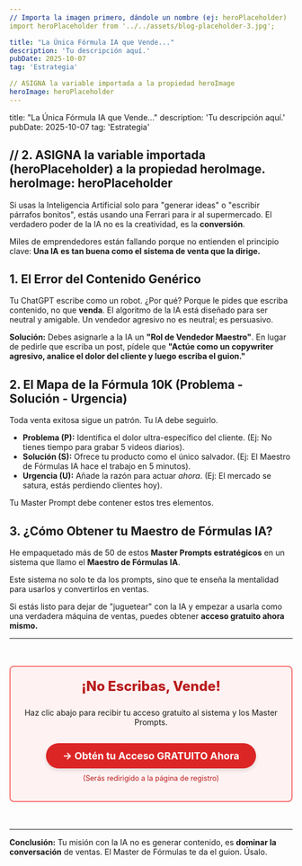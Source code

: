 ```yaml
---
// Importa la imagen primero, dándole un nombre (ej: heroPlaceholder)
import heroPlaceholder from '../../assets/blog-placeholder-3.jpg'; 

title: "La Única Fórmula IA que Vende..."
description: 'Tu descripción aquí.'
pubDate: 2025-10-07
tag: 'Estrategia' 

// ASIGNA la variable importada a la propiedad heroImage
heroImage: heroPlaceholder
---
```


title: "La Única Fórmula IA que Vende..."
description: 'Tu descripción aquí.'
pubDate: 2025-10-07
tag: 'Estrategia' 

// 2. ASIGNA la variable importada (heroPlaceholder) a la propiedad heroImage.
heroImage: heroPlaceholder 
---
Si usas la Inteligencia Artificial solo para "generar ideas" o "escribir párrafos bonitos", estás usando una Ferrari para ir al supermercado. El verdadero poder de la IA no es la creatividad, es la **conversión**.

Miles de emprendedores están fallando porque no entienden el principio clave: **Una IA es tan buena como el sistema de venta que la dirige.**

## 1. El Error del Contenido Genérico

Tu ChatGPT escribe como un robot. ¿Por qué? Porque le pides que escriba contenido, no que **venda**. El algoritmo de la IA está diseñado para ser neutral y amigable. Un vendedor agresivo no es neutral; es persuasivo.

**Solución:** Debes asignarle a la IA un **"Rol de Vendedor Maestro"**. En lugar de pedirle que escriba un post, pídele que **"Actúe como un copywriter agresivo, analice el dolor del cliente y luego escriba el guion."**

## 2. El Mapa de la Fórmula 10K (Problema - Solución - Urgencia)

Toda venta exitosa sigue un patrón. Tu IA debe seguirlo.

* **Problema (P):** Identifica el dolor ultra-específico del cliente. (Ej: No tienes tiempo para grabar 5 videos diarios).
* **Solución (S):** Ofrece tu producto como el único salvador. (Ej: El Maestro de Fórmulas IA hace el trabajo en 5 minutos).
* **Urgencia (U):** Añade la razón para actuar *ahora*. (Ej: El mercado se satura, estás perdiendo clientes hoy).

Tu Master Prompt debe contener estos tres elementos.

## 3. ¿Cómo Obtener tu Maestro de Fórmulas IA?

He empaquetado más de 50 de estos **Master Prompts estratégicos** en un sistema que llamo el **Maestro de Fórmulas IA**.

Este sistema no solo te da los prompts, sino que te enseña la mentalidad para usarlos y convertirlos en ventas.

Si estás listo para dejar de "juguetear" con la IA y empezar a usarla como una verdadera máquina de ventas, puedes obtener **acceso gratuito ahora mismo.**

---

<div style="text-align:center; margin: 3rem auto; padding: 20px; background-color: #fef2f2; border: 2px solid #f87171; border-radius: 8px;">
    <h3 style="color: #b91c1c; font-size: 1.5rem; font-weight: 800; margin-top: 0;">¡No Escribas, Vende!</h3>
    <p>Haz clic abajo para recibir tu acceso gratuito al sistema y los Master Prompts.</p>
    <a href="https://iaemprender.netlify.app/" 
       target="_blank" 
       rel="noopener noreferrer"
       style="display: inline-block; background-color: #dc2626; color: white; padding: 12px 30px; border-radius: 9999px; text-decoration: none; font-weight: 700; font-size: 1.1rem; margin-top: 15px; box-shadow: 0 4px 6px rgba(0, 0, 0, 0.1);">
        → Obtén tu Acceso GRATUITO Ahora
    </a>
    <p style="font-size: 0.8rem; color: #b91c1c; margin-top: 10px;">(Serás redirigido a la página de registro)</p>
</div>

---

**Conclusión:** Tu misión con la IA no es generar contenido, es **dominar la conversación** de ventas. El Master de Fórmulas te da el guion. Úsalo.
